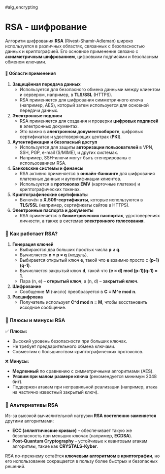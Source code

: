 #alg_encrypting  
# RSA - шифрование

Алгоритм шифрования **RSA** (Rivest-Shamir-Adleman) широко используется в различных областях, связанных с безопасностью данных и криптографией. Его основное применение связано с **асимметричным шифрованием**, цифровыми подписями и безопасным обменом ключами.

#### 🔹 **Области применения**

1. **Защищённая передача данных**
    - Используется для безопасного обмена данными между клиентом и сервером, например, в **TLS/SSL** (HTTPS).
    - RSA применяется для шифрования симметричного ключа (например, AES), который затем используется для основной передачи данных.
2. **Электронные подписи**
    - RSA применяется для создания и проверки **цифровых подписей** в электронных документах.
    - Это важно в **электронном документообороте**, цифровых сертификатах и удостоверяющих центрах (**PKI**).
3. **Аутентификация и безопасный доступ**
    - Используется для защиты **авторизации пользователей** в VPN, SSH, PGP, e-mail (S/MIME), и других системах.
    - Например, SSH-ключи могут быть сгенерированы с использованием RSA.
4. **Банковские системы и финансы**
    - RSA активно применяется в **онлайн-банкинге** для шифрования платежных данных и аутентификации клиентов.
    - Используется в **протоколах EMV** (карточные платежи) и криптографических токенах.
5. **Криптографические сертификаты**
    - Включён в **X.509-сертификаты**, которые используются в **TLS/SSL** (например, сертификаты сайтов в HTTPS).
6. **Электронные паспорта и документы**
    - RSA применяется в **биометрических паспортах**, удостоверениях личности, а также в системах **электронного голосования**.

### 🔹 **Как работает RSA?**

1. **Генерация ключей**
    - Выбираются два больших простых числа **p** и **q**.
    - Вычисляется **n = p × q** (модуль).
    - Выбирается открытый ключ **e**, такой что **e** взаимно просто с **(p-1)(q-1)**.
    - Вычисляется закрытый ключ **d**, такой что **(e × d) mod (p-1)(q-1) = 1**.
    - Пара (n, e) – **открытый ключ**, а (n, d) – **закрытый ключ**.
2. **Шифрование**
    - Сообщение **M** (число) преобразуется в **C = M^e mod n**.
3. **Расшифровка**
    - Получатель использует **C^d mod n = M**, чтобы восстановить исходное сообщение.

### 🔹 **Плюсы и минусы RSA**
✅ **Плюсы:**
- Высокий уровень безопасности при больших ключах.
- Не требует предварительного обмена ключами.
- Совместим с большинством криптографических протоколов.

❌ **Минусы:**
- **Медленный** по сравнению с симметричными алгоритмами (AES).
- **Уязвим при малом размере ключа** (рекомендуется минимум 2048 бит).
- Подвержен атакам при неправильной реализации (например, атака на частично известный закрытый ключ).

### 🔹 **Альтернативы RSA**
Из-за высокой вычислительной нагрузки **RSA постепенно заменяется** другими алгоритмами:

- **ECC (эллиптические кривые)** – обеспечивает такую же безопасность при меньших ключах (например, **ECDSA**).
- **Post-Quantum Cryptography** – устойчивые к квантовым атакам алгоритмы, такие как **CRYSTALS-Kyber**.

RSA по-прежнему остаётся **ключевым алгоритмом в криптографии**, но его использование сокращается в пользу более быстрых и безопасных решений.